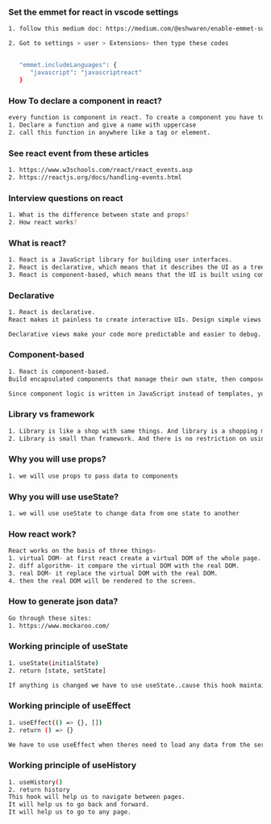 ### Set the emmet for react in vscode settings
```bash
1. follow this medium doc: https://medium.com/@eshwaren/enable-emmet-support-for-jsx-in-visual-studio-code-react-f1f5dfe8809c

2. Got to settings > user > Extensions> then type these codes


   "emmet.includeLanguages": {
      "javascript": "javascriptreact"
   }
```

### How To declare a component in react?
```bash
every function is component in react. To create a component you have to follow these two things:
1. Declare a function and give a name with uppercase
2. call this function in anywhere like a tag or element.
```

### See react event from these articles
```bash
1. https://www.w3schools.com/react/react_events.asp
2. https://reactjs.org/docs/handling-events.html
```

### Interview questions on react
```bash
1. What is the difference between state and props?
2. How react works?
```
### What is react?
```bash
1. React is a JavaScript library for building user interfaces.
2. React is declarative, which means that it describes the UI as a tree of nested elements, rather than as a sequence of instructions.
3. React is component-based, which means that the UI is built using components.

```
### Declarative
```bash
1. React is declarative.
React makes it painless to create interactive UIs. Design simple views for each state in your application, and React will efficiently update and render just the right components when your data changes.

Declarative views make your code more predictable and easier to debug.
```
### Component-based
```bash
1. React is component-based.
Build encapsulated components that manage their own state, then compose them to make complex UIs.

Since component logic is written in JavaScript instead of templates, you can easily pass rich data through your app and keep state out of the DOM.
```

### Library vs framework
```bash
1. Library is like a shop with same things. And library is a shopping mall with many single shop.
2. Library is small than framework. And there is no restriction on using other things in a library. But a framework may have some restrictions on some things. Like if you use router in an angular project, you have to must use the router of the angular.
```

### Why you will use props?
```bash
1. we will use props to pass data to components
```

### Why you will use useState?
```bash
1. we will use useState to change data from one state to another
```

### How react work?
```bash
React works on the basis of three things-
1. virtual DOM- at first react create a virtual DOM of the whole page.
2. diff algorithm- it compare the virtual DOM with the real DOM.
3. real DOM- it replace the virtual DOM with the real DOM.
4. then the real DOM will be rendered to the screen.
```

### How to generate json data?
```bash
Go through these sites:
1. https://www.mockaroo.com/
```

### Working principle of useState
```bash
1. useState(initialState)
2. return [state, setState]

If anything is changed we have to use useState..cause this hook maintain the change of anything.
```

### Working principle of useEffect
```bash
1. useEffect(() => {}, [])
2. return () => {}

We have to use useEffect when theres need to load any data from the server or any local API.
```

### Working principle of useHistory
```bash
1. useHistory()
2. return history
This hook will help us to navigate between pages. 
It will help us to go back and forward. 
It will help us to go to any page. 
```
